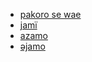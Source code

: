 * <a href='/data/forms/tri-house'>pakoro se wae</a>
* <a href='/data/forms/tri-louse'>jamï</a>
* <a href='/data/forms/apa-louse'>azamo</a>
* <a href='/data/forms/way-louse'>əjamo</a>
